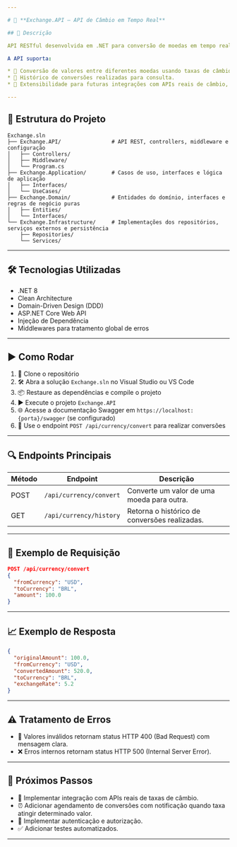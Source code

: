 ```yaml
---

# 🚀 **Exchange.API — API de Câmbio em Tempo Real**

## 📖 Descrição

API RESTful desenvolvida em .NET para conversão de moedas em tempo real, construída com **Clean Architecture** e **Domain-Driven Design (DDD)**. Utiliza **Use Cases** para garantir o isolamento das regras de negócio e o desacoplamento total entre as camadas, facilitando manutenção, testes e escalabilidade.

A API suporta:

* 💱 Conversão de valores entre diferentes moedas usando taxas de câmbio simuladas (fictícias).
* 📜 Histórico de conversões realizadas para consulta.
* 🔧 Extensibilidade para futuras integrações com APIs reais de câmbio, agendamento de conversões e notificações.

---
```


## 📁 Estrutura do Projeto

```
Exchange.sln
├── Exchange.API/                # API REST, controllers, middleware e configuração
│   ├── Controllers/
│   ├── Middleware/
│   └── Program.cs
├── Exchange.Application/        # Casos de uso, interfaces e lógica de aplicação
│   ├── Interfaces/
│   └── UseCases/
├── Exchange.Domain/             # Entidades do domínio, interfaces e regras de negócio puras
│   ├── Entities/
│   └── Interfaces/
└── Exchange.Infrastructure/     # Implementações dos repositórios, serviços externos e persistência
    ├── Repositories/
    └── Services/
```

---

## 🛠️ Tecnologias Utilizadas

* .NET 8
* Clean Architecture
* Domain-Driven Design (DDD)
* ASP.NET Core Web API
* Injeção de Dependência
* Middlewares para tratamento global de erros

---

## ▶️ Como Rodar

1. 🔽 Clone o repositório
2. 🛠️ Abra a solução `Exchange.sln` no Visual Studio ou VS Code
3. 📦 Restaure as dependências e compile o projeto
4. ▶️ Execute o projeto `Exchange.API`
5. 🌐 Acesse a documentação Swagger em `https://localhost:{porta}/swagger` (se configurado)
6. 💸 Use o endpoint `POST /api/currency/convert` para realizar conversões

---

## 🔍 Endpoints Principais

| Método | Endpoint                | Descrição                                     |
| ------ | ----------------------- | --------------------------------------------- |
| POST   | `/api/currency/convert` | Converte um valor de uma moeda para outra.    |
| GET    | `/api/currency/history` | Retorna o histórico de conversões realizadas. |

---

## 📄 Exemplo de Requisição

```json
POST /api/currency/convert
{
  "fromCurrency": "USD",
  "toCurrency": "BRL",
  "amount": 100.0
}
```

---

## 📈 Exemplo de Resposta

```json
{
  "originalAmount": 100.0,
  "fromCurrency": "USD",
  "convertedAmount": 520.0,
  "toCurrency": "BRL",
  "exchangeRate": 5.2
}
```

---

## ⚠️ Tratamento de Erros

* 🚫 Valores inválidos retornam status HTTP 400 (Bad Request) com mensagem clara.
* ❌ Erros internos retornam status HTTP 500 (Internal Server Error).

---

## 🚀 Próximos Passos

* 🔗 Implementar integração com APIs reais de taxas de câmbio.
* ⏰ Adicionar agendamento de conversões com notificação quando taxa atingir determinado valor.
* 🔐 Implementar autenticação e autorização.
* ✅ Adicionar testes automatizados.

---

